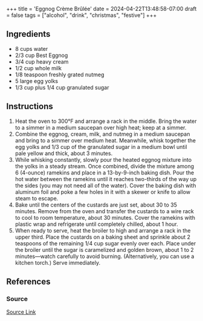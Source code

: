 +++
title = 'Eggnog Crème Brûlée'
date = 2024-04-22T13:48:58-07:00
draft = false
tags = ["alcohol", "drink", "christmas", "festive"]
+++

## Ingredients

- 8 cups water
- 2/3 cup Best Eggnog
- 3/4 cup heavy cream
- 1/2 cup whole milk
- 1/8 teaspoon freshly grated nutmeg
- 5 large egg yolks
- 1/3 cup plus 1/4 cup granulated sugar

## Instructions

1. Heat the oven to 300°F and arrange a rack in the middle. Bring the water to a simmer in a medium saucepan over high heat; keep at a simmer.
1. Combine the eggnog, cream, milk, and nutmeg in a medium saucepan and bring to a simmer over medium heat. Meanwhile, whisk together the egg yolks and 1/3 cup of the granulated sugar in a medium bowl until pale yellow and thick, about 3 minutes.
1. While whisking constantly, slowly pour the heated eggnog mixture into the yolks in a steady stream. Once combined, divide the mixture among 6 (4-ounce) ramekins and place in a 13-by-9-inch baking dish. Pour the hot water between the ramekins until it reaches two-thirds of the way up the sides (you may not need all of the water). Cover the baking dish with aluminum foil and poke a few holes in it with a skewer or knife to allow steam to escape.
1. Bake until the centers of the custards are just set, about 30 to 35 minutes. Remove from the oven and transfer the custards to a wire rack to cool to room temperature, about 30 minutes. Cover the ramekins with plastic wrap and refrigerate until completely chilled, about 1 hour.
1. When ready to serve, heat the broiler to high and arrange a rack in the upper third. Place the custards on a baking sheet and sprinkle about 2 teaspoons of the remaining 1/4 cup sugar evenly over each. Place under the broiler until the sugar is caramelized and golden brown, about 1 to 2 minutes—watch carefully to avoid burning. (Alternatively, you can use a kitchen torch.) Serve immediately.

## References

### Source

[Source Link](https://www.yummly.com/recipe/Eggnog-Creme-Brulee-1456002)